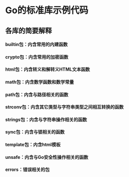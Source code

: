 # Go的标准库示例代码
## 各库的简要解释
#### builtin包：内含常用的内建函数
#### crypto包：内含常用的加密函数
#### html包：内含转义和解转义HTML文本函数
#### math包：内含数学函数和数学常量
#### path包：内含与路径相关的函数
#### strconv包：内含其它类型与字符串类型之间相互转换的函数
#### strings包：内含与字符串操作相关的函数
#### sync包：内含与锁相关的函数
#### template包：内含html模板
#### unsafe：内含与Go安全性操作相关的函数
#### errors：错误相关的包
